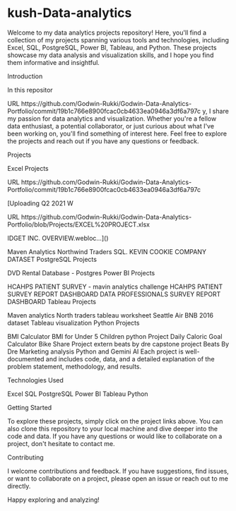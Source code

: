 # kush-Data-analytics
Welcome to my data analytics projects repository! Here, you'll find a collection of my projects spanning various tools and technologies, including Excel, SQL, PostgreSQL, Power BI, Tableau, and Python. These projects showcase my data analysis and visualization skills, and I hope you find them informative and insightful.

Introduction

In this repositor<?xml version="1.0" encoding="UTF-8"?>
<!DOCTYPE plist PUBLIC "-//Apple//DTD PLIST 1.0//EN" "http://www.apple.com/DTDs/PropertyList-1.0.dtd">
<plist version="1.0">
<dict>
	<key>URL</key>
	<string>https://github.com/Godwin-Rukki/Godwin-Data-Analytics-Portfolio/commit/19b1c766e8900fcac0cb4633ea0946a3df6a797c</string>
</dict>
</plist>
y, I share my passion for data analytics and visualization. Whether you're a fellow data enthusiast, a potential collaborator, or just curious about what I've been working on, you'll find something of interest here. Feel free to explore the projects and reach out if you have any questions or feedback.

Projects

Excel Projects
<?xml version="1.0" encoding="UTF-8"?>
<!DOCTYPE plist PUBLIC "-//Apple//DTD PLIST 1.0//EN" "http://www.apple.com/DTDs/PropertyList-1.0.dtd">
<plist version="1.0">
<dict>
	<key>URL</key>
	<string>https://github.com/Godwin-Rukki/Godwin-Data-Analytics-Portfolio/commit/19b1c766e8900fcac0cb4633ea0946a3df6a797c</string>
</dict>
</plist>

[Uploading Q2 2021 W<?xml version="1.0" encoding="UTF-8"?>
<!DOCTYPE plist PUBLIC "-//Apple//DTD PLIST 1.0//EN" "http://www.apple.com/DTDs/PropertyList-1.0.dtd">
<plist version="1.0">
<dict>
	<key>URL</key>
	<string>https://github.com/Godwin-Rukki/Godwin-Data-Analytics-Portfolio/blob/Projects/EXCEL%20PROJECT.xlsx</string>
</dict>
</plist>

IDGET INC. OVERVIEW.webloc…]()


Maven Analytics Northwind Traders SQL.
KEVIN COOKIE COMPANY DATASET
PostgreSQL Projects

DVD Rental Database - Postgres
Power BI Projects

HCAHPS PATIENT SURVEY - mavin analytics challenge
HCAHPS PATIENT SURVEY REPORT DASHBOARD
DATA PROFESSIONALS SURVEY REPORT DASHBOARD
Tableau Projects

Maven analytics North traders tableau worksheet
Seattle Air BNB 2016 dataset Tableau visualization
Python Projects

BMI Calculator
BMI for Under 5 Children python Project
Daily Caloric Goal Calculator
Bike Share Project
extern beats by dre capstone project
Beats By Dre Marketing analysis
Python and Gemini AI
Each project is well-documented and includes code, data, and a detailed explanation of the problem statement, methodology, and results.

Technologies Used

Excel
SQL
PostgreSQL
Power BI
Tableau
Python

Getting Started

To explore these projects, simply click on the project links above. You can also clone this repository to your local machine and dive deeper into the code and data. If you have any questions or would like to collaborate on a project, don't hesitate to contact me.

Contributing

I welcome contributions and feedback. If you have suggestions, find issues, or want to collaborate on a project, please open an issue or reach out to me directly.

Happy exploring and analyzing!
